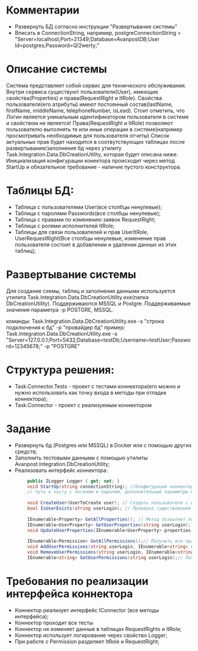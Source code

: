 # Комментарии
* Развернуть БД согласно инструкции "Развертывание системы"
* Вписать в ConnectionString, например, postgreConnectionString = "Server=localhost;Port=21349;Database=AvanpostDB;User Id=postgres;Password=Q!2werty;"

# Описание системы
Система представляет собой сервис для технического обслуживания.
Внутри сервиса существуют пользователи(User), имеющие свойства(Properties) и права(RequestRight и ItRole).
Свойства пользователя(его атрибуты) имеют постоянный состав(lastName, firstName, middleName, telephoneNumber, isLead). Стоит отметить, что Логин является уникальным идентификатором пользователя в системе и свойством не является!
Права(RequestRight и ItRole) позволяют пользователю выполнять те или иные операции в системе(например просмотривать необходимые для пользователя отчеты)
Список актуальных прав будет находится в соотвутствующих таблицах после развертывания/заполнения бд через утилиту Task.Integration.Data.DbCreationUtility, которая будет описана ниже.
Инициализация конфигурации конектора происходит через метод StartUp и обязательное требование - наличие пустого конструктора.

# Таблицы БД:
* Таблица с пользователями User(все столбцы ненулевые);
* Таблица с паролями Passwords(все столбцы ненулевые);
* Таблица с правами по изменению заявок RequestRight;
* Таблица с ролями исполнителей ItRole;
* Таблицы для связи пользователей и прав UserItRole, UserRequestRight(Все столбцы ненулевые, изменение прав пользователя состоит в добавлении и удалении данных из этих таблиц);

# Развертывание системы
Для создание схемы, таблиц и заполнения данными используется утилита Task.Integration.Data.DbCreationUtility.exe(папка DbCreationUtility). Поддерживаются MSSQL и Postgre. Поддерживаемые значения параметра -p POSTGRE, MSSQL.

команды:
Task.Integration.Data.DbCreationUtility.exe -s "строка подключения к бд" -p "провайдер бд"
пример: Task.Integration.Data.DbCreationUtility.exe -s "Server=127.0.0.1;Port=5432;Database=testDb;Username=testUser;Password=12345678;" -p "POSTGRE"

# Структура решения:
* Task.Connector.Tests - проект с тестами коннектора(его можно и нужно использовать как точку входа в методы при отладке коннектора);
* Task.Connector - проект с реализуемым коннектором

# Задание
* Развернуть бд (Postgres или MSSQL) в Docker или с помощью других средств;
* Заполнить тестовыми данными с помощью утилиты Avanpost.Integration.DbCreationUtility;
* Реализовать интерфейс коннектора:
```csharp
        public ILogger Logger { get; set; }
        void StartUp(string connectionString); //Конфигурация коннектора через строку подключения (настройки для подключения к ресурсу(строка подключения к бд, 
        // путь к хосту с логином и паролем, дополнительные параметры конфигурации бизнес-логики и тд, формат любой, например: "key1=value1;key2=value2...";
        
		void CreateUser(UserToCreate user); // Создать пользователя с набором свойств по умолчанию.
		bool IsUserExists(string userLogin); // Проверка существования пользователя
        
		IEnumerable<Property> GetAllProperties(); // Метод позволяет получить все свойства пользователя(смотри Описание системы), пароль тоже считать свойством
        IEnumerable<UserProperty> GetUserProperties(string userLogin); // Получить все значения свойств пользователя
        void UpdateUserProperties(IEnumerable<UserProperty> properties, string userLogin);// Метод позволяет устанавливать значения свойств пользователя
        
		IEnumerable<Permission> GetAllPermissions();// Получить все права в системе (смотри Описание системы)
        void AddUserPermissions(string userLogin, IEnumerable<string> rightIds);// Добавить права пользователю в системе
        void RemoveUserPermissions(string userLogin, IEnumerable<string> rightIds);// Удалить права пользователю в системе
        IEnumerable<string> GetUserPermissions(string userLogin);// Получить права пользователя в системе
```

# Требования по реализации интерфейса коннектора
* Коннектор реализует интерфейс IConnector (все методы интерфейса);
* Коннектор проходит все тесты
* Коннектор не изменяет данные в таблицах RequestRights и ItRole;
* Коннектор использует логирование через свойство Logger;
* При работе с Permission разделяет ItRole и RequestRight;


